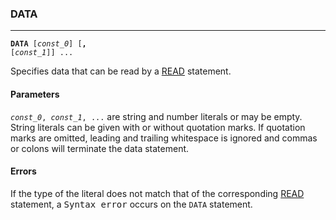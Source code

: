 ### DATA
***
<code><b>DATA</b> [<var>const_0</var>] [<b>,</b> [<var>const_1</var>]] ... </code>

Specifies data that can be read by a [READ](#READ) statement.

#### Parameters
<code><var>const_0</var>, <var>const_1</var>, ...</code> are string and number literals or may be empty. String literals can be given with or without quotation marks. If quotation marks are omitted, leading and trailing whitespace is ignored and commas or colons will terminate the data statement.

#### Errors
If the type of the literal does not match that of the corresponding [READ](#READ) statement, a <samp>Syntax error</samp> occurs on the `DATA` statement.
